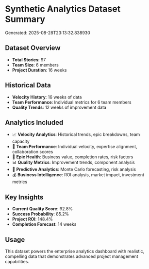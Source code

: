 # Synthetic Analytics Dataset Summary
Generated: 2025-08-28T23:13:32.838930

## Dataset Overview
- **Total Stories**: 97
- **Team Size**: 6 members
- **Project Duration**: 16 weeks

## Historical Data
- **Velocity History**: 16 weeks of data
- **Team Performance**: Individual metrics for 6 team members
- **Quality Trends**: 12 weeks of improvement data

## Analytics Included
- 📈 **Velocity Analytics**: Historical trends, epic breakdowns, team capacity
- 👥 **Team Performance**: Individual velocity, expertise alignment, collaboration scores
- 🎯 **Epic Health**: Business value, completion rates, risk factors
- 📊 **Quality Metrics**: Improvement trends, component analysis
- 🔮 **Predictive Analytics**: Monte Carlo forecasting, risk analysis
- 💰 **Business Intelligence**: ROI analysis, market impact, investment metrics

## Key Insights
- **Current Quality Score**: 92.8%
- **Success Probability**: 85.2%
- **Project ROI**: 148.4%
- **Completion Forecast**: 14 weeks

## Usage
This dataset powers the enterprise analytics dashboard with realistic,
compelling data that demonstrates advanced project management capabilities.